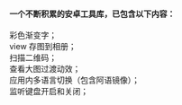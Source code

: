 #### 一个不断积累的安卓工具库，已包含以下内容：  
彩色渐变字；  
view 存图到相册；  
扫描二维码；  
查看大图过渡动效；  
应用内多语言切换（包含阿语镜像）；  
监听键盘开启和关闭；
